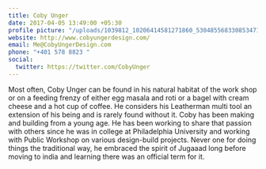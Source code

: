 ```yaml
---
title: Coby Unger
date: 2017-04-05 13:49:00 +05:30
profile picture: "/uploads/1039812_10206414581271860_5304855683308534713_o-768x768.jpg"
website: http://www.cobyungerdesign.com/
email: Me@CobyUngerDesign.com
phone: "+401 578 8823 "
social:
  twitter: https://twitter.com/CobyUnger
---
```


Most often, Coby Unger can be found in his natural habitat of the work shop or on a feeding frenzy of either egg masala and roti or a bagel with cream cheese and a hot cup of coffee. He considers his Leatherman multi tool an extension of his being and is rarely found without it. Coby has been making and building from a young age. He has been working to share that passion with others since he was in college at Philadelphia University and working with Public Workshop on various design-build projects. Never one for doing things the traditional way, he embraced the spirit of Jugaaad long before moving to india and learning there was an official term for it.